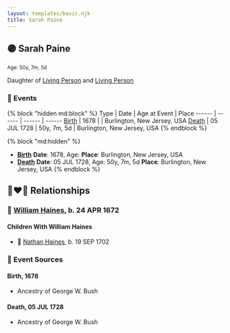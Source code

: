 ```yaml
---
layout: templates/basic.njk
title: Sarah Paine
---
```

## 🟣 Sarah Paine
<small>Age: 50y, 7m, 5d</small>

Daughter of [Living Person](/people/9/94145877) and [Living Person](/people/5/52998406)

### 📆 Events

{% block "hidden md:block" %}
Type | Date | Age at Event | Place
------ | ------ | ------ | ------
[Birth](#event-event-3) | 1678 |  | Burlington, New Jersey, USA
[Death](#event-event-4) | 05 JUL 1728 | 50y, 7m, 5d | Burlington, New Jersey, USA
{% endblock %}

{% block "md:hidden" %}
- **[Birth](#event-event-3)**
**Date**: 1678, Age:
**Place**: Burlington, New Jersey, USA
- **[Death](#event-event-4)**
**Date**: 05 JUL 1728, Age: 50y, 7m, 5d
**Place**: Burlington, New Jersey, USA
{% endblock %}

## 👩‍❤️‍👨 Relationships

### 🔵 [William Haines](/people/5/5796916), b. 24 APR 1672

#### Children With William Haines
* 🔵 [Nathan Haines](/people/7/74064515), b. 19 SEP 1702
### 📰 Event Sources

#### <a id="event-event-3"></a> Birth, 1678
* Ancestry of George W. Bush

#### <a id="event-event-4"></a> Death, 05 JUL 1728
* Ancestry of George W. Bush